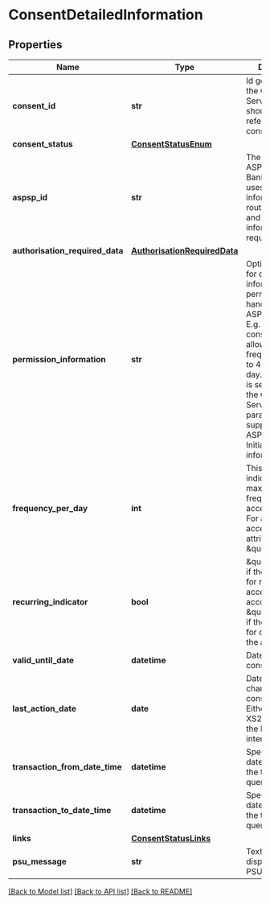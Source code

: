 # ConsentDetailedInformation

## Properties
Name | Type | Description | Notes
------------ | ------------- | ------------- | -------------
**consent_id** | **str** | Id generated by the Open Banking Service. This should be used to refer to this consent.  | 
**consent_status** | [**ConsentStatusEnum**](ConsentStatusEnum.md) |  | 
**aspsp_id** | **str** | The Id of the ASPSP. The Open Banking Service uses this information to route the consent and accounts information requests.  | [optional] 
**authorisation_required_data** | [**AuthorisationRequiredData**](AuthorisationRequiredData.md) |  | [optional] 
**permission_information** | **str** | Optionally a text for detailed information on the permission handling of the ASPSP is given. E.g. by default a consent is allowing a frequency of up to 4 requests per day. This default is set implicitly by the Open Banking Service. If this parameter is not supported by the ASPSP the Initiating Party is informed by this.  | [optional] 
**frequency_per_day** | **int** | This field indicates the maximum frequency for an access per day. For a one-off access, this attribute is set to \&quot;1.  | [optional] 
**recurring_indicator** | **bool** | \&quot;true\&quot;, if the consent is for recurring access to the account data.  \&quot;false\&quot;, if the consent is for one access to the account data.  | [optional] 
**valid_until_date** | **datetime** | Date to which the consent is valid.  | [optional] 
**last_action_date** | **date** | Date of the last change to the consent object. Either through the XS2A interface or the PSU/ASPSP interface.  | [optional] 
**transaction_from_date_time** | **datetime** | Specified start date and time for the transaction query period.  | [optional] 
**transaction_to_date_time** | **datetime** | Specified end date and time for the transaction query period.  | [optional] 
**links** | [**ConsentStatusLinks**](ConsentStatusLinks.md) |  | [optional] 
**psu_message** | **str** | Text to be displayed to the PSU.  | [optional] 

[[Back to Model list]](../README.md#documentation-for-models) [[Back to API list]](../README.md#documentation-for-api-endpoints) [[Back to README]](../README.md)

